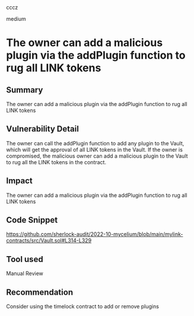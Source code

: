 cccz

medium

# The owner can add a malicious plugin via the addPlugin function to rug all LINK tokens

## Summary
The owner can add a malicious plugin via the addPlugin function to rug all LINK tokens
## Vulnerability Detail
The owner can call the addPlugin function to add any plugin to the Vault, which will get the approval of all LINK tokens in the Vault.
If the owner is compromised, the malicious owner can add a malicious plugin to the Vault to rug all the LINK tokens in the contract.
## Impact
The owner can add a malicious plugin via the addPlugin function to rug all LINK tokens
## Code Snippet
https://github.com/sherlock-audit/2022-10-mycelium/blob/main/mylink-contracts/src/Vault.sol#L314-L329
## Tool used

Manual Review

## Recommendation
Consider using the timelock contract to add or remove plugins